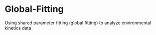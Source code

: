 # Global-Fitting
Using shared parameter fitting (global fitting) to analyze environmental kinetics data
